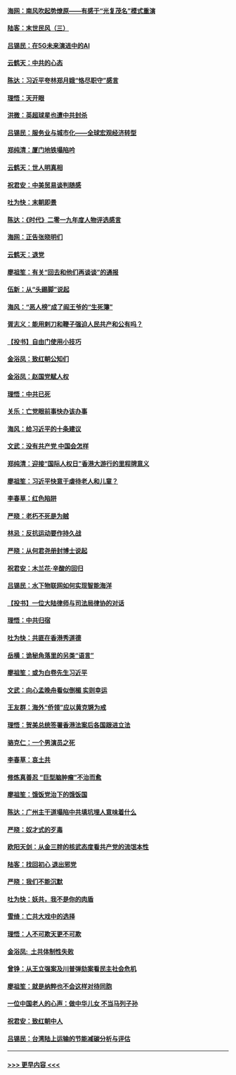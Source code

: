 #### [海网：南风吹起势燎原——有感于“光复茂名”模式重演](../pages/nsc993/n11732308.md?t=12200133) 
#### [陆客：末世民风（三）](../pages/nsc993/n11732211.md?t=12200133) 
#### [吕锡民：在5G未来演进中的AI](../pages/nsc993/n11730010.md?t=12200133) 
#### [云鹤天：中共的心态](../pages/nsc993/n11729906.md?t=12200133) 
#### [陈达：习近平夸林郑月娥“恪尽职守”感言](../pages/nsc993/n11729881.md?t=12200133) 
#### [理悟：天开眼](../pages/nsc993/n11729699.md?t=12200133) 
#### [洪微：英超球星也遭中共封杀](../pages/nsc993/n11727243.md?t=12200133) 
#### [吕锡民：服务业与城市化——全球宏观经济转型](../pages/nsc993/n11725845.md?t=12200133) 
#### [郑纯清：厦门地铁塌陷吟](../pages/nsc993/n11725813.md?t=12200133) 
#### [云鹤天：世人明真相](../pages/nsc993/n11725621.md?t=12200133) 
#### [祝君安：中美贸易谈判随感](../pages/nsc993/n11725609.md?t=12200133) 
#### [吐为快：末朝即景](../pages/nsc993/n11723365.md?t=12200133) 
#### [陈达：《时代》二零一九年度人物评选感言](../pages/nsc993/n11723337.md?t=12200133) 
#### [海网：正告张晓明们](../pages/nsc993/n11723228.md?t=12200133) 
#### [云鹤天：退党](../pages/nsc993/n11723056.md?t=12200133) 
#### [廖祖笙：有关“回去和他们再谈谈”的通报](../pages/nsc993/n11722442.md?t=12200133) 
#### [伍新：从“头踢脚”说起](../pages/nsc993/n11722429.md?t=12200133) 
#### [海风：“恶人榜”成了阎王爷的“生死簿”](../pages/nsc993/n11722272.md?t=12200133) 
#### [胥志义：能用剌刀和鞭子强迫人民共产和公有吗？](../pages/nsc993/n11720569.md?t=12200133) 
#### [【投书】自由门使用小技巧](../pages/nsc993/n11720180.md?t=12200133) 
#### [金浴凤：致红朝公知们](../pages/nsc993/n11720563.md?t=12200133) 
#### [金浴凤：赵国党赋人权](../pages/nsc993/n11720533.md?t=12200133) 
#### [理悟：中共已死](../pages/nsc993/n11720233.md?t=12200133) 
#### [关乐：亡党眼前事快办该办事](../pages/nsc993/n11719160.md?t=12200133) 
#### [海风：给习近平的十条建议](../pages/nsc993/n11717616.md?t=12200133) 
#### [文武：没有共产党 中国会怎样](../pages/nsc993/n11717584.md?t=12200133) 
#### [郑纯清：迎接“国际人权日”香港大游行的里程牌意义](../pages/nsc993/n11717417.md?t=12200133) 
#### [廖祖笙：习近平快意于虐待老人和儿童？](../pages/nsc993/n11715313.md?t=12200133) 
#### [李春草：红色陷阱](../pages/nsc993/n11715029.md?t=12200133) 
#### [严晓：老朽不死是为贼](../pages/nsc993/n11712910.md?t=12200133) 
#### [林忌：反抗运动要作持久战](../pages/nsc993/n11712623.md?t=12200133) 
#### [严晓：从何君尧册封博士说起](../pages/nsc993/n11712465.md?t=12200133) 
#### [祝君安：木兰花·辛酸的回归](../pages/nsc993/n11712381.md?t=12200133) 
#### [吕锡民：水下物联网如何实现智能海洋](../pages/nsc993/n11711158.md?t=12200133) 
#### [【投书】一位大陆律师与司法局律协的对话](../pages/nsc993/n11709675.md?t=12200133) 
#### [理悟：中共归宿](../pages/nsc993/n11710059.md?t=12200133) 
#### [吐为快：共匪在香港秀道德](../pages/nsc993/n11709979.md?t=12200133) 
#### [岳横：诡秘角落里的另类“语言”](../pages/nsc993/n11709792.md?t=12200133) 
#### [廖祖笙：或为白卷先生习近平](../pages/nsc993/n11708330.md?t=12200133) 
#### [文武：向心孟晚舟看似倒楣 实则幸运](../pages/nsc993/n11708236.md?t=12200133) 
#### [王友群：海外“侨领”应以黄克锵为戒](../pages/nsc993/n11706176.md?t=12200133) 
#### [理悟：贺美总统签署香港法案后各国跟进立法](../pages/nsc993/n11706853.md?t=12200133) 
#### [骆克仁：一个男演员之死](../pages/nsc993/n11706677.md?t=12200133) 
#### [李春草：哀土共](../pages/nsc993/n11706255.md?t=12200133) 
#### [修炼真善忍 “巨型脑肿瘤”不治而愈](../pages/nsc993/n11705340.md?t=12200133) 
#### [廖祖笙：饿饭党治下的饿饭国](../pages/nsc993/n11705085.md?t=12200133) 
#### [陈达：广州主干道塌陷中共填坑埋人意味着什么](../pages/nsc993/n11705046.md?t=12200133) 
#### [严晓：奴才式的歹毒](../pages/nsc993/n11704826.md?t=12200133) 
#### [欧阳天剑：从金三胖的核武态度看共产党的流氓本性](../pages/nsc993/n11702238.md?t=12200133) 
#### [陆客：找回初心 退出邪党](../pages/nsc993/n11702213.md?t=12200133) 
#### [严晓：我们不能沉默](../pages/nsc993/n11702110.md?t=12200133) 
#### [吐为快：妖共，我不是你的肉盾](../pages/nsc993/n11701366.md?t=12200133) 
#### [雪绮：亡共大戏中的选择](../pages/nsc993/n11699922.md?t=12200133) 
#### [理悟：人不可欺天更不可欺](../pages/nsc993/n11699657.md?t=12200133) 
#### [金浴凤:  土共体制性失败](../pages/nsc993/n11699361.md?t=12200133) 
#### [曾铮：从王立强案及川普弹劾案看民主社会危机](../pages/nsc993/n11699318.md?t=12200133) 
#### [廖祖笙：就是纳粹也不会这样对待同胞](../pages/nsc993/n11697658.md?t=12200133) 
#### [一位中国老人的心声：做中华儿女 不当马列子孙](../pages/nsc993/n11697525.md?t=12200133) 
#### [祝君安：致红朝中人](../pages/nsc993/n11697518.md?t=12200133) 
#### [吕锡民：台湾陆上运输的节能减碳分析与评估](../pages/nsc993/n11694983.md?t=12200133) 

----
#### [ >>> 更早内容 <<< ](../indexes/nsc993-earlier.md)
